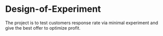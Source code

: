 # Design-of-Experiment

The project is to test customers response rate via minimal experiment and give the best offer to optimize profit.
